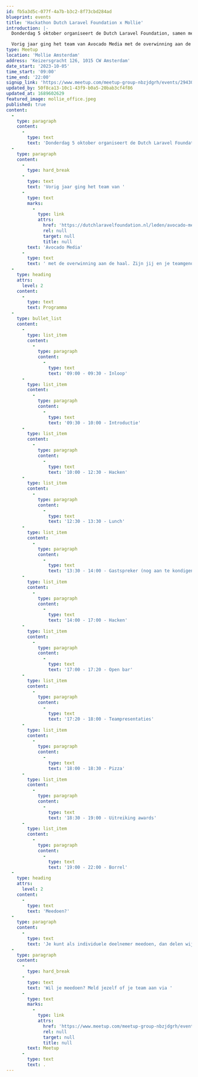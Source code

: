 ```yaml
---
id: fb5a3d5c-077f-4a7b-b3c2-8f73cbd284ad
blueprint: events
title: 'Hackathon Dutch Laravel Foundation x Mollie'
introduction: |-
  Donderdag 5 oktober organiseert de Dutch Laravel Foundation, samen met Mollie, een hackathon op het hoofdkantoor van Mollie te Amsterdam. Bereid je voor op een dag met een leuke opdracht, een inspirerende talk en een hoop gezelligheid!

  Vorig jaar ging het team van Avocado Media met de overwinning aan de haal. Zijn jij en jouw teamgenoten dit jaar de trotse winnaars?! Meld je dan snel aan!
type: Meetup
location: 'Mollie Amsterdam'
address: 'Keizersgracht 126, 1015 CW Amsterdam'
date_start: '2023-10-05'
time_start: '09:00'
time_end: '22:00'
signup_link: 'https://www.meetup.com/meetup-group-nbzjdgrh/events/294302632/?isFirstPublish=true'
updated_by: 50f8ca13-10c1-43f9-b0a5-20bab3cf4f86
updated_at: 1689602629
featured_image: mollie_office.jpeg
published: true
content:
  -
    type: paragraph
    content:
      -
        type: text
        text: 'Donderdag 5 oktober organiseert de Dutch Laravel Foundation, samen met Mollie, een hackathon op het hoofdkantoor van Mollie te Amsterdam. Bereid je voor op een dag met een leuke opdracht, een inspirerende talk, pizza’s en een hoop gezelligheid!'
  -
    type: paragraph
    content:
      -
        type: hard_break
      -
        type: text
        text: 'Vorig jaar ging het team van '
      -
        type: text
        marks:
          -
            type: link
            attrs:
              href: 'https://dutchlaravelfoundation.nl/leden/avocado-media'
              rel: null
              target: null
              title: null
        text: 'Avocado Media'
      -
        type: text
        text: ' met de overwinning aan de haal. Zijn jij en je teamgenoten dit jaar de trotse winnaars?! Meld je dan snel aan!'
  -
    type: heading
    attrs:
      level: 2
    content:
      -
        type: text
        text: Programma
  -
    type: bullet_list
    content:
      -
        type: list_item
        content:
          -
            type: paragraph
            content:
              -
                type: text
                text: '09:00 - 09:30 - Inloop'
      -
        type: list_item
        content:
          -
            type: paragraph
            content:
              -
                type: text
                text: '09:30 - 10:00 - Introductie'
      -
        type: list_item
        content:
          -
            type: paragraph
            content:
              -
                type: text
                text: '10:00 - 12:30 - Hacken'
      -
        type: list_item
        content:
          -
            type: paragraph
            content:
              -
                type: text
                text: '12:30 - 13:30 - Lunch'
      -
        type: list_item
        content:
          -
            type: paragraph
            content:
              -
                type: text
                text: '13:30 - 14:00 - Gastspreker (nog aan te kondigen)'
      -
        type: list_item
        content:
          -
            type: paragraph
            content:
              -
                type: text
                text: '14:00 - 17:00 - Hacken'
      -
        type: list_item
        content:
          -
            type: paragraph
            content:
              -
                type: text
                text: '17:00 - 17:20 - Open bar'
      -
        type: list_item
        content:
          -
            type: paragraph
            content:
              -
                type: text
                text: '17:20 - 18:00 - Teampresentaties'
      -
        type: list_item
        content:
          -
            type: paragraph
            content:
              -
                type: text
                text: '18:00 - 18:30 - Pizza'
      -
        type: list_item
        content:
          -
            type: paragraph
            content:
              -
                type: text
                text: '18:30 - 19:00 - Uitreiking awards'
      -
        type: list_item
        content:
          -
            type: paragraph
            content:
              -
                type: text
                text: '19:00 - 22:00 - Borrel'
  -
    type: heading
    attrs:
      level: 2
    content:
      -
        type: text
        text: 'Meedoen?'
  -
    type: paragraph
    content:
      -
        type: text
        text: 'Je kunt als individuele deelnemer meedoen, dan delen wij je in een team in. Of je kunt je samen met je collega’s als bedrijfsteam aanmelden. In dat geval geldt dat een team maximaal uit maximaal 6 developers bestaat, met maximaal één front-end developer per team.'
  -
    type: paragraph
    content:
      -
        type: hard_break
      -
        type: text
        text: 'Wil je meedoen? Meld jezelf of je team aan via '
      -
        type: text
        marks:
          -
            type: link
            attrs:
              href: 'https://www.meetup.com/meetup-group-nbzjdgrh/events/294302632/?isFirstPublish=true'
              rel: null
              target: null
              title: null
        text: Meetup
      -
        type: text
        text: .
---
```

